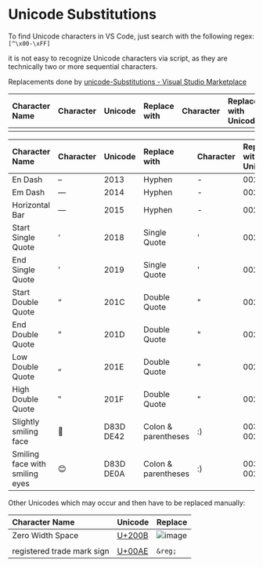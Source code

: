 # Unicode Substitutions

To find Unicode characters in VS Code, just search with the following regex:
`[^\x00-\xFF]`



it is not easy to recognize Unicode characters via script, as they are technically two or more sequential characters.

Replacements done by [unicode-Substitutions - Visual Studio Marketplace](https://marketplace.visualstudio.com/items?itemName=GlenBuktenica.unicode-substitutions)

| **Character Name** | **Character** | **Unicode** | **Replace with** | **Character** | **Replace with Unicode** |
| :----------------- | :------------ | :---------- | :--------------- | :------------ | :----------------------- |
|                    |               |             |                  |               |                          |

| **Character Name**             | **Character** | **Unicode** | **Replace with**    | **Character** | **Replace with Unicode** |
| :----------------------------- | :------------ | :---------- | :------------------ | :------------ | :----------------------- |
| En Dash                        | –             | 2013        | Hyphen              | -             | 002D                     |
| Em Dash                        | —             | 2014        | Hyphen              | -             | 002D                     |
| Horizontal Bar                 | ―             | 2015        | Hyphen              | -             | 002D                     |
| Start Single Quote             | ‘             | 2018        | Single Quote        | '             | 0027                     |
| End Single Quote               | ’             | 2019        | Single Quote        | '             | 0027                     |
| Start Double Quote             | “             | 201C        | Double Quote        | "             | 0022                     |
| End Double Quote               | ”             | 201D        | Double Quote        | "             | 0022                     |
| Low Double Quote               | „             | 201E        | Double Quote        | "             | 0022                     |
| High Double Quote              | ‟             | 201F        | Double Quote        | "             | 0022                     |
| Slightly smiling face          | 🙂             | D83D DE42   | Colon & parentheses | :)            | 003A 0029                |
| Smiling face with smiling eyes | 😊             | D83D DE0A   | Colon & parentheses | :)            | 003A 0029                |

Other Unicodes which may occur and then have to be replaced manually:

| **Character Name**         | **Unicode**                                   | **Replace** |
| :------------------------- | :-------------------------------------------- | :---------- |
| Zero Width Space           | [ U+200B](https://unicode-table.com/en/200B/) |  ![image](https://github.com/macphil/passt/assets/7562031/77ec16f6-4e17-44fd-ac26-fd5b4a046062)
           |
| registered trade mark sign | [U+00AE](https://unicode-table.com/en/00AE/)  | `&reg;`     |
